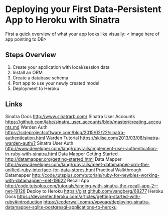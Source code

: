 # Deploying your First Data-Persistent App to Heroku with Sinatra
First a quick overview of what your app looks like visually:
< image here of app pointing to DB>

## Steps Overview
1. Create your application with local/session data
2. Install an ORM 
3. Create a database schema
4. Port app to use your newly created model
5. Deployment to Heroku

## Links
Sinatra Docs <http://www.sinatrarb.com/>
Sinatra User Accounts <https://github.com/labe/sinatra_user_accounts/blob/master/creating_accounts.md>
Warden Auth <https://sideprojectsoftware.com/blog/2015/02/22/sinatra-authentication.html> 
Warden Tutorial <https://sklise.com/2013/03/08/sinatra-warden-auth/?>
Sinatra User Auth <http://www.developer.com/lang/rubyrails/implement-user-authentication-in-ruby-with-sinatra.html>
Data Mapper Getting Started <http://datamapper.org/getting-started.html>
Data Mapper <http://www.developer.com/lang/rubyrails/meet-datamapper-orm-the-unified-ruby-interface-for-data-stores.html>
Practical Walkthrough Datamapper <http://code.tutsplus.com/tutorials/ruby-for-newbies-working-with-datamapper--net-19622>
Recall App <http://code.tutsplus.com/tutorials/singing-with-sinatra-the-recall-app-2--net-19128>
Deploy to Heroku <https://gist.github.com/vangberg/68277>
Heroku Docs <https://devcenter.heroku.com/articles/getting-started-with-ruby#introduction>
https://coderwall.com/p/vpvoaq/deploying-sinatra-datamapper-sqlite-postgresql-applications-to-heroku
